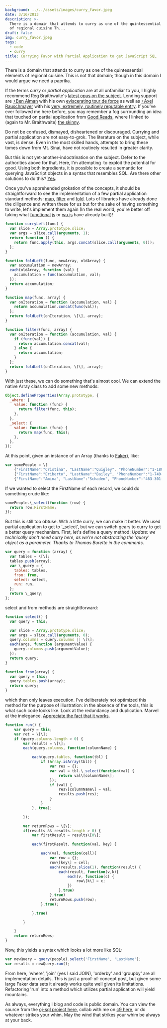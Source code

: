 ```yaml
---
background: ../../assets/images/curry_favor.jpeg
date: 3/16/2013
description: >-
  There is a domain that attends to curry as one of the quintessential elements
  of regional cuisine Th...
draft: false
img: curry_favor.jpeg
tags:
  - code
  - curry
title: Currying Favor with Partial Application to get JavaScript SQL
---
```


There is a domain that attends to curry as one of the quintessential elements of regional cuisine. This is not that domain; though in this domain I would argue we need a paprika.

If the terms _curry_ or _partial application_ are at all unfamiliar to you, I highly recommend Reg Braithwaite's [latest opus on the subject](http://raganwald.com/2013/03/07/currying-and-partial-application.html). Lending support are [+Ben Alman](http://plus.google.com/112487099551149077731) with his own [eviscerating tour de force](http://benalman.com/news/2012/09/partial-application-in-javascript/) as well as [+Axel Rauschmayer](http://plus.google.com/110516491705475800224) with his [very, extremely, routinely reputable entry](http://www.2ality.com/2011/09/currying-vs-part-eval.html). If you've ever followed me here before, you may remember a fog surrounding an idea that touched on partial application from [Good Reads](http://hiking.luddites.me/2013/01/good-reads.html), where I linked to (again to Mr. Braithwaite) [the skinny](https://github.com/raganwald/homoiconic/blob/master/2013/01/practical-applications-of-partial-application.md).

Do not be confused, dismayed, disheartened or discouraged. Currying and partial application are not easy-to-grok. The literature on the subject, while vast, is dense. Even in the most skilled hands, attempts to bring these tomes down from Mt. Sinai, have not routinely resulted in greater clarity.

But this is not yet-another-indoctrination on the subject. Defer to the authorities above for that. Here, I'm attempting  to exploit the potential for good. Using both ingredients, it is possible to create a semantic for querying JavaScript objects in a syntax that resembles SQL. Are there other solutions to do this? [Yes](https://plus.google.com/108988276571177665337/posts/ahm5G625Vix).

Once you've apprehended grokation of the concepts, it should be straightforward to see the implementation of a few partial application standard methods: [map](<http://en.wikipedia.org/wiki/Map_(higher-order_function)>), [filter](<http://en.wikipedia.org/wiki/Filter_(higher-order_function)>) and [fold](<http://en.wikipedia.org/wiki/Fold_(higher-order_function)>). Lots of libraries have already done the diligence and written these for us but for the sake of having something to write, let's implement them again (In the real world, you're better off taking what [functional js](http://osteele.com/sources/javascript/functional/) or [wu.js](http://fitzgen.github.com/wu.js) have already built)!

```js
function curryLeft(func) {
  var slice = Array.prototype.slice;
  var args = slice.call(arguments, 1);
  return function () {
    return func.apply(this, args.concat(slice.call(arguments, 0)));
  };
}

function foldLeft(func, newArray, oldArray) {
  var accumulation = newArray;
  each(oldArray, function (val) {
    accumulation = func(accumulation, val);
  });
  return accumulation;
}

function map(func, array) {
  var onIteration = function (accumulation, val) {
    return accumulation.concat(func(val));
  };
  return foldLeft(onIteration, \[\], array);
}

function filter(func, array) {
  var onIteration = function (accumulation, val) {
    if (func(val)) {
      return accumulation.concat(val);
    } else {
      return accumulation;
    }
  };
  return foldLeft(onIteration, \[\], array);
}
```

With just these, we can do something that's almost cool. We can extend the native Array class to add some new methods:

```js
Object.defineProperties(Array.prototype, {
  _where: {
    value: function (func) {
      return filter(func, this);
    },
  },
  _select: {
    value: function (func) {
      return map(func, this);
    },
  },
});
```

At this point, given an instance of an Array (thanks to [Faker](https://github.com/marak/Faker.js/)), like:

```js
var somePeople = \[
    {"FirstName":"Cristina", "LastName":"Quigley", "PhoneNumber":"1-189-868-2830", "Email":"Imelda@lourdes.ca", "Id":0},
    {"FirstName":"Eriberto", "LastName":"Bailey", "PhoneNumber":"1-749-549-2050 x36612", "Email":"Pamela\_Gaylord@ludie.net", "Id":1},
    {"FirstName":"Amina", "LastName":"Schaden", "PhoneNumber":"463-301-9579 x9511", "Email":"Conner\_Gusikowski@jolie.tv", "Id":2}\];
```

If we wanted to select the FirstName of each record, we could do something crude like:

```js
somePeople.\_select(function (row) {
  return row.FirstName;
});
```

But this is still too obtuse. With a little curry, we can make it better. We used partial application to get to '\_select', but we can switch gears to curry to get a better query mechanism. First, let's define a query method: _Update: we technically don't need curry here, as we're not abstracting the 'query' object as a parameter. Thanks to Thomas Burette in the comments_.

```js
var query = function (array) {
  var tables = \[\];
  tables.push(array);
  var \_query = {
    tables: tables,
    from: from,
    select: select,
    run: run,
  };
  return \_query;
};
```

select and from methods are straightforward:

```js
function select() {
  var query = this;

  var slice = Array.prototype.slice;
  var args = slice.call(arguments, 0);
  query.columns = query.columns || \[\];
  each(args, function (argumentValue) {
    query.columns.push(argumentValue);
  });
  return query;
}

function from(array) {
  var query = this;
  query.tables.push(array);
  return query;
}
```

which then only leaves execution. I've deliberately not optimized this method for the purpose of illustration: in the absence of the tools, this is what such code looks like. Look at the redundancy and duplication. Marvel at the inelegance. [Appreciate the fact that it works](http://prog21.dadgum.com/169.html).

```js
function run() {
    var query = this;
    var ret = \[\];
    if (query.columns.length > 0) {
        var results = \[\];
        each(query.columns, function(columnName) {

            each(query.tables, function(tbl) {
                if (Array.isArray(tbl)) {
                    var res = {};
                    var val = tbl.\_select(function(val) {
                        return val\[columnName\];
                    });
                    if (val) {
                        res\[columnName\] = val;
                        results.push(res);
                    }
                }
            }, true);

        });

        var returnRows = \[\];
        if(results && results.length > 0) {
            var firstResult = results\[0\];

            each(firstResult, function(val, key) {

                each(val, function(cell){
                    var row = {};
                    row\[key\] = cell;
                    each(results.slice(1), function(result) {
                        each(result, function(v,k){
                            each(v, function(c) {
                                row\[k\] = c;
                            })
                        },true)
                    },true)
                    returnRows.push(row);
                },true);

            },true)

        }

    }
    return returnRows;
}
```

Now, this yields a syntax which looks a lot more like SQL:

```js
var newQuery = query(people).select('FirstName', 'LastName');
var results = newQuery.run();
```

From here, 'where', 'join' (yes I said JOIN), 'orderby' and 'groupby' are all implementation details. This is just a proof-of-concept post, but given some large Faker data sets it already works quite well given its limitations. Refactoring 'run' into a method which utilizes partial application will yield mountains.

As always, everything I blog and code is public domain. You can view the source from the [oj-sql project here](https://github.com/somecallmechief/oj-sql), collab with me on [c9 here](https://c9.io/somecallmechief/oj-sql), or do whatever strikes your whim. May the wind that strikes your whim be always at your back.

